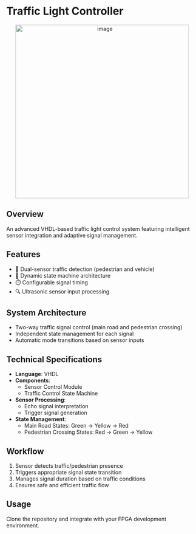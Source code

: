 # Traffic Light Controller
<center>
  <img  width="457" alt="image" src="https://github.com/user-attachments/assets/7523bed4-baf1-4c4a-a256-1129766c73b8">
</center>

## Overview
An advanced VHDL-based traffic light control system featuring intelligent sensor integration and adaptive signal management.

## Features
- 🚗 Dual-sensor traffic detection (pedestrian and vehicle)
- 🔄 Dynamic state machine architecture
- ⏱️ Configurable signal timing
- 🔍 Ultrasonic sensor input processing

## System Architecture
- Two-way traffic signal control (main road and pedestrian crossing)
- Independent state management for each signal
- Automatic mode transitions based on sensor inputs

## Technical Specifications
- **Language**: VHDL
- **Components**: 
  - Sensor Control Module
  - Traffic Control State Machine
- **Sensor Processing**: 
  - Echo signal interpretation
  - Trigger signal generation
- **State Management**:
  - Main Road States: Green → Yellow → Red
  - Pedestrian Crossing States: Red → Green → Yellow

## Workflow
1. Sensor detects traffic/pedestrian presence
2. Triggers appropriate signal state transition
3. Manages signal duration based on traffic conditions
4. Ensures safe and efficient traffic flow

## Usage
Clone the repository and integrate with your FPGA development environment.
